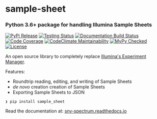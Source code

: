# sample-sheet

### Python 3.6+ package for handling Illumina Sample Sheets

[![PyPi Release](https://badge.fury.io/py/sample_sheet.svg)](https://badge.fury.io/py/sample_sheet)
[![Testing Status](https://travis-ci.org/clintval/sample-sheet.svg?branch=master)](https://travis-ci.org/clintval/sample-sheet)
[![Documentation Build Status](https://readthedocs.org/projects/snv-spectrum/badge/?version=latest)](https://snv-spectrum.readthedocs.io/en/latest/?badge=latest)
[![Code Coverage](https://codecov.io/gh/clintval/sample-sheet/branch/master/graph/badge.svg)](https://codecov.io/gh/clintval/sample-sheet)
[![CodeClimate Maintainability](https://api.codeclimate.com/v1/badges/80b4ce92cc622e857c79/maintainability)](https://codeclimate.com/github/clintval/sample-sheet/maintainability)
[![MyPy Checked](http://www.mypy-lang.org/static/mypy_badge.svg)](http://mypy-lang.org/)
[![License](https://img.shields.io/pypi/l/sample-sheet.svg)](https://github.com/clintval/sample-sheet/blob/master/LICENSE)

An open source library to completely replace [Illumina's Experiment Manager](https://support.illumina.com/sequencing/sequencing_software/experiment_manager.html).

Features:

- Roundtrip reading, editing, and writing of Sample Sheets
- _de novo_ creation creation of Sample Sheets
- Exporting Sample Sheets to JSON

```
❯ pip install sample_sheet
```

Read the documentation at: [snv-spectrum.readthedocs.io](http://snv-spectrum.readthedocs.io/en/latest/)
